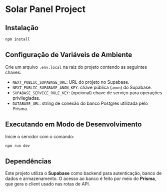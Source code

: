 # Solar Panel Project

## Instalação

```bash
npm install
```

## Configuração de Variáveis de Ambiente

Crie um arquivo `.env.local` na raiz do projeto contendo as seguintes chaves:

- `NEXT_PUBLIC_SUPABASE_URL`: URL do projeto no Supabase.
- `NEXT_PUBLIC_SUPABASE_ANON_KEY`: chave pública (`anon`) do Supabase.
- `SUPABASE_SERVICE_ROLE_KEY`: (opcional) chave de serviço para operações privilegiadas.
- `DATABASE_URL`: string de conexão do banco Postgres utilizada pelo Prisma.

## Executando em Modo de Desenvolvimento

Inicie o servidor com o comando:

```bash
npm run dev
```

## Dependências

Este projeto utiliza o **Supabase** como backend para autenticação, banco de dados e armazenamento. O acesso ao banco é feito por meio do **Prisma**, que gera o client usado nas rotas de API.
